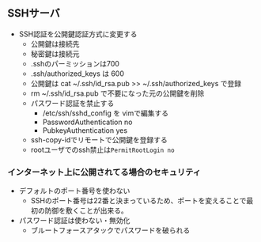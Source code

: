 ## SSHサーバ
- SSH認証を公開鍵認証方式に変更する
  - 公開鍵は接続先
  - 秘密鍵は接続元
  - .sshのパーミッションは700
  - .ssh/authorized_keys は 600
  - 公開鍵は cat ~/.ssh/id_rsa.pub >> ~/.ssh/authorized_keys で登録
  - rm ~/.ssh/id_rsa.pub で不要になった元の公開鍵を削除
  - パスワード認証を禁止する
    - /etc/ssh/sshd_config を vimで編集する
    - PasswordAuthentication no
    - PubkeyAuthentication yes
  - ssh-copy-idでリモートで公開鍵を登録する
  - rootユーザでのssh禁止は`PermitRootLogin no`


### インターネット上に公開されてる場合のセキュリティ
- デフォルトのポート番号を使わない
  - SSHのポート番号は22番と決まっているため、ポートを変えることで最初の防御を敷くことが出来る。
- パスワード認証は使わない・無効化
  - ブルートフォースアタックでパスワードを破られる
